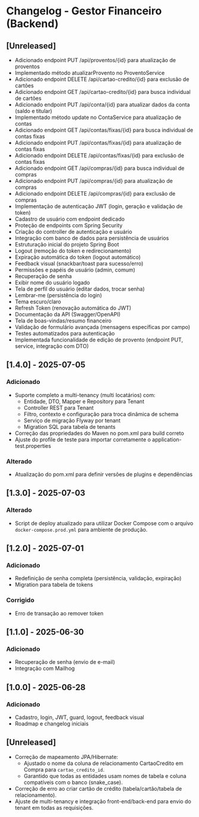 # Changelog - Gestor Financeiro (Backend)

## [Unreleased]

- Adicionado endpoint PUT /api/proventos/{id} para atualização de proventos
- Implementado método atualizarProvento no ProventoService
- Adicionado endpoint DELETE /api/cartao-credito/{id} para exclusão de cartões
- Adicionado endpoint GET /api/cartao-credito/{id} para busca individual de cartões
- Adicionado endpoint PUT /api/conta/{id} para atualizar dados da conta (saldo e titular)
- Implementado método update no ContaService para atualização de contas
- Adicionado endpoint GET /api/contas/fixas/{id} para busca individual de contas fixas
- Adicionado endpoint PUT /api/contas/fixas/{id} para atualização de contas fixas
- Adicionado endpoint DELETE /api/contas/fixas/{id} para exclusão de contas fixas
- Adicionado endpoint GET /api/compras/{id} para busca individual de compras
- Adicionado endpoint PUT /api/compras/{id} para atualização de compras
- Adicionado endpoint DELETE /api/compras/{id} para exclusão de compras
- Implementação de autenticação JWT (login, geração e validação de token)
- Cadastro de usuário com endpoint dedicado
- Proteção de endpoints com Spring Security
- Criação do controller de autenticação e usuário
- Integração com banco de dados para persistência de usuários
- Estruturação inicial do projeto Spring Boot
- Logout (remoção do token e redirecionamento)
- Expiração automática do token (logout automático)
- Feedback visual (snackbar/toast para sucesso/erro)
- Permissões e papéis de usuário (admin, comum)
- Recuperação de senha
- Exibir nome do usuário logado
- Tela de perfil do usuário (editar dados, trocar senha)
- Lembrar-me (persistência do login)
- Tema escuro/claro
- Refresh Token (renovação automática do JWT)
- Documentação da API (Swagger/OpenAPI)
- Tela de boas-vindas/resumo financeiro
- Validação de formulário avançada (mensagens específicas por campo)
- Testes automatizados para autenticação
- Implementada funcionalidade de edição de provento (endpoint PUT, service, integração com DTO)

## [1.4.0] - 2025-07-05

### Adicionado

- Suporte completo a multi-tenancy (multi locatários) com:
  - Entidade, DTO, Mapper e Repository para Tenant
  - Controller REST para Tenant
  - Filtro, contexto e configuração para troca dinâmica de schema
  - Serviço de migração Flyway por tenant
  - Migration SQL para tabela de tenants
- Correção das propriedades do Maven no pom.xml para build correto
- Ajuste do profile de teste para importar corretamente o application-test.properties

### Alterado

- Atualização do pom.xml para definir versões de plugins e dependências

## [1.3.0] - 2025-07-03

### Alterado

- Script de deploy atualizado para utilizar Docker Compose com o arquivo `docker-compose.prod.yml` para ambiente de produção.

## [1.2.0] - 2025-07-01

### Adicionado

- Redefinição de senha completa (persistência, validação, expiração)
- Migration para tabela de tokens

### Corrigido

- Erro de transação ao remover token

## [1.1.0] - 2025-06-30

### Adicionado

- Recuperação de senha (envio de e-mail)
- Integração com Mailhog

## [1.0.0] - 2025-06-28

### Adicionado

- Cadastro, login, JWT, guard, logout, feedback visual
- Roadmap e changelog iniciais

## [Unreleased]

- Correção de mapeamento JPA/Hibernate:
  - Ajustado o nome da coluna de relacionamento CartaoCredito em Compra para `cartao_credito_id`.
  - Garantido que todas as entidades usam nomes de tabela e coluna compatíveis com o banco (snake_case).
- Correção de erro ao criar cartão de crédito (tabela/cartão/tabela de relacionamento).
- Ajuste de multi-tenancy e integração front-end/back-end para envio do tenant em todas as requisições.
